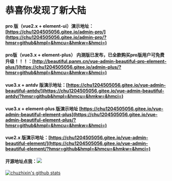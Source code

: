 # 恭喜你发现了新大陆

#### pro 版（vue2.x + element-ui）演示地址：[https://chu1204505056.gitee.io/admin-pro/](https://chu1204505056.gitee.io/admin-pro/?hmsr=github&hmpl=&hmcu=&hmkw=&hmci=)

#### pro版（vue3.x + element-plus） 内测版已发布，已全款购买pro版用户可免费升级！！！：[http://beautiful.panm.cn/vue-admin-beautiful-pro-element-plus/](https://chu1204505056.gitee.io/admin-plus/?hmsr=github&hmpl=&hmcu=&hmkw=&hmci=)

#### vue3.x  + antdv 版演示地址：[https://chu1204505056.gitee.io/vue-admin-beautiful-antdv/](https://chu1204505056.gitee.io/vue-admin-beautiful-antdv/?hmsr=github&hmpl=&hmcu=&hmkw=&hmci=)

#### vue3.x + element-plus 版演示地址 [https://chu1204505056.gitee.io/vue-admin-beautiful-element-plus](https://chu1204505056.gitee.io/vue-admin-beautiful-element-plus/?hmsr=github&hmpl=&hmcu=&hmkw=&hmci=)

#### vue2.x 版演示地址：[https://chu1204505056.gitee.io/vue-admin-beautiful-element/](https://chu1204505056.gitee.io/vue-admin-beautiful-element/?hmsr=github&hmpl=&hmcu=&hmkw=&hmci=)

#### 开源地址点我：[![](https://img.shields.io/github/stars/chuzhixin/vue-admin-beautiful?style=flat-square&label=Stars&logo=github)](https://github.com/chuzhixin/vue-admin-beautiful)

[![chuzhixin's github stats](https://github-readme-stats.vercel.app/api?username=chuzhixin)](https://github.com/chuzhixin/vue-admin-beautiful)
